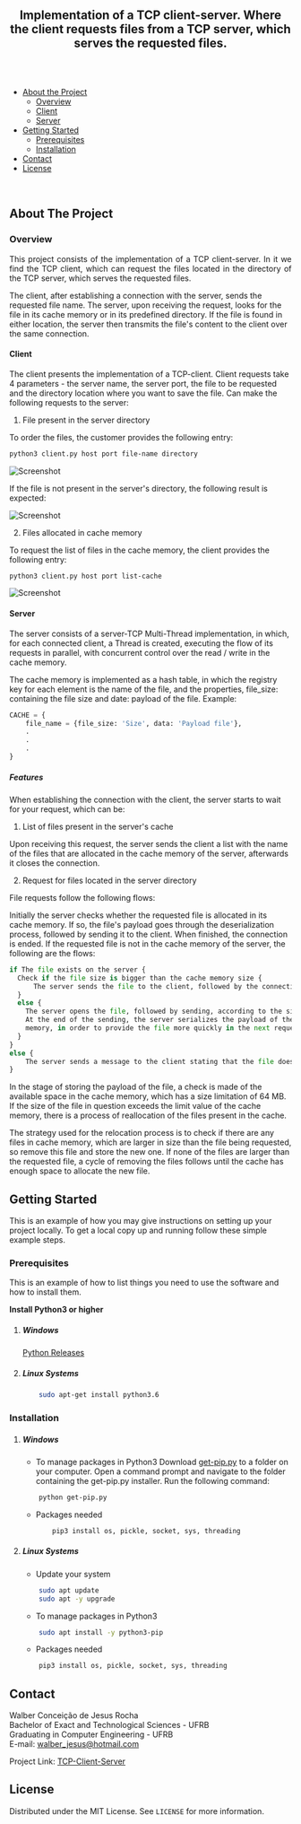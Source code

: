 <br />

<h2 align="center">Implementation of a TCP client-server. Where the client requests files from a TCP server, which serves the requested files.</h2>

<br />
<br />

* [About the Project](#about-the-project)
  * [Overview](#overview)
  * [Client](#client)
  * [Server](#server)
* [Getting Started](#getting-started)
  * [Prerequisites](#prerequisites)
  * [Installation](#installation)
* [Contact](#contact)
* [License](#license)

<br />

## About The Project

### Overview
<p align="justify">
This project consists of the implementation of a TCP client-server. In it we find the TCP client, which can request the files located in the directory of the TCP server, which serves the requested files.

The client, after establishing a connection with the server, sends the requested file name. The server, upon receiving the request, looks for the file in its cache memory or in its predefined directory. If the file is found in either location, the server then transmits the file's content to the client over the same connection.

</p>

#### Client

The client presents the implementation of a TCP-client. Client requests take 4 parameters - the server name, the server port, the file to be requested and the directory location where you want to save the file. Can make the following requests to the server:

1. File present in the server directory

To order the files, the customer provides the following entry:
```sh
python3 client.py host port file-name directory
```

![Screenshot](assets/file-request.gif)

If the file is not present in the server's directory, the following result is expected:

![Screenshot](assets/file-not.gif)

2. Files allocated in cache memory

To request the list of files in the cache memory, the client provides the following entry:
```sh
python3 client.py host port list-cache
```
![Screenshot](assets/list-cache.gif)

#### Server

The server consists of a server-TCP Multi-Thread implementation, in which, for each connected client, a Thread is created, executing the flow of its requests in parallel, with concurrent control over the read / write in the cache memory.

The cache memory is implemented as a hash table, in which the registry key for each element is the name of the file, and the properties, file_size: containing the file size and date: payload of the file. Example:

```python
CACHE = {
	file_name = {file_size: 'Size', data: 'Payload file'},
	.
	.
	.
}
```
##### Features
When establishing the connection with the client, the server starts to wait for your request, which can be:

1. List of files present in the server's cache

Upon receiving this request, the server sends the client a list with the name of the files that are allocated in the cache memory of the server, afterwards it closes the connection.

2. Request for files located in the server directory

File requests follow the following flows:

Initially the server checks whether the requested file is allocated in its cache memory. If so, the file's payload goes through the deserialization process, followed by sending it to the client. When finished, the connection is ended.
If the requested file is not in the cache memory of the server, the following are the flows:

```python
if The file exists on the server {
  Check if the file size is bigger than the cache memory size {
	  The server sends the file to the client, followed by the connection termination
  } 
  else {
	The server opens the file, followed by sending, according to the size specified for the buffer. 
	At the end of the sending, the server serializes the payload of the file and stores it in the cache 
	memory, in order to provide the file more quickly in the next requests.
  }
} 
else {
	The server sends a message to the client stating that the file does not exist in its current directory.
} 
```
In the stage of storing the payload of the file, a check is made of the available space in the cache memory, which has a size limitation of 64 MB. If the size of the file in question exceeds the limit value of the cache memory, there is a process of reallocation of the files present in the cache.

The strategy used for the relocation process is to check if there are any files in cache memory, which are larger in size than the file being requested, so remove this file and store the new one.
If none of the files are larger than the requested file, a cycle of removing the files follows until the cache has enough space to allocate the new file.

## Getting Started

This is an example of how you may give instructions on setting up your project locally.
To get a local copy up and running follow these simple example steps.

### Prerequisites

This is an example of how to list things you need to use the software and how to install them.

**Install Python3 or higher**

1. ##### Windows
	[Python Releases](https://www.python.org/downloads/windows/)
		
2. ##### Linux Systems
	```sh
		sudo apt-get install python3.6
	```

### Installation

1. ##### Windows
	* To manage packages in Python3
		Download  [get-pip.py](https://bootstrap.pypa.io/get-pip.py)  to a folder on your computer.
		Open a command prompt and navigate to the folder containing the get-pip.py installer.
		Run the following command:

	```sh
		python get-pip.py
	```
	* Packages needed
		```sh
			pip3 install os, pickle, socket, sys, threading
		```
2. ##### Linux Systems

	* Update your system
	```sh
		sudo apt update
		sudo apt -y upgrade
	```

	* To manage packages in Python3
	```sh
		sudo apt install -y python3-pip
	```

	* Packages needed
	```sh
		pip3 install os, pickle, socket, sys, threading
	```

## Contact

Walber Conceição de Jesus Rocha <br />
Bachelor of Exact and Technological Sciences - UFRB <br />
Graduating in Computer Engineering - UFRB <br />
E-mail: walber_jesus@hotmail.com

Project Link: [TCP-Client-Server](https://github.com/rwalber/TCP-Client-Server)

## License

Distributed under the MIT License. See `LICENSE` for more information.
